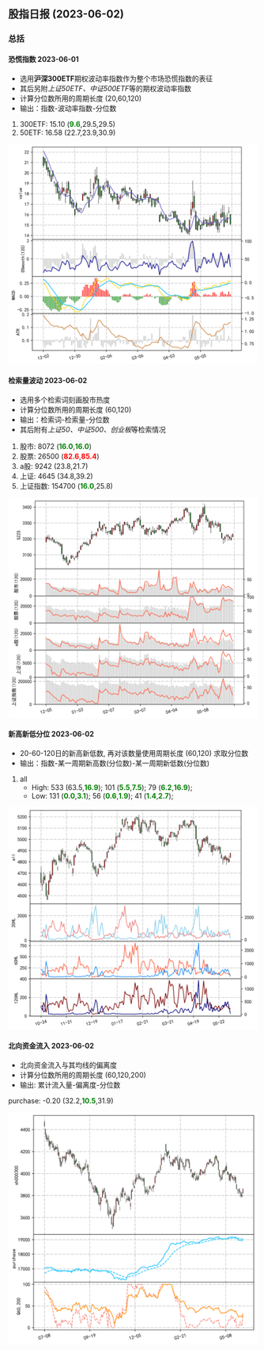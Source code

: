 
## 股指日报 (2023-06-02)

### 总括

#### 恐慌指数 2023-06-01

* 选用**沪深300ETF**期权波动率指数作为整个市场恐慌指数的表征
* 其后另附*上证50ETF、中证500ETF*等的期权波动率指数
* 计算分位数所用的周期长度 (20,60,120)
* 输出：指数-波动率指数-分位数

1. 300ETF:	15.10	(**<font color="green">9.6</font>**,29.5,29.5)
1. 50ETF:	16.58	(22.7,23.9,30.9)

![](../data_save\data_img\qvix_day_300ETF_per.png)


#### 检索量波动 2023-06-02

* 选用多个检索词刻画股市热度
* 计算分位数所用的周期长度 (60,120)
* 输出：检索词-检索量-分位数
* 其后附有*上证50、中证500、创业板*等检索情况

1. 股市:   	  8072 (**<font color="green">16.0</font>**,**<font color="green">16.0</font>**)
1. 股票:   	 26500 (**<font color="red">82.6</font>**,**<font color="red">85.4</font>**)
1. a股:   	  9242 (23.8,21.7)
1. 上证:   	  4645 (34.8,39.2)
1. 上证指数: 	154700 (**<font color="green">16.0</font>**,25.8)

![](../data_save\data_img\bday_SZZS.png)


#### 新高新低分位 2023-06-02

* 20-60-120日的新高新低数, 再对该数量使用周期长度 (60,120) 求取分位数
* 输出：指数-某一周期新高数(分位数)-某一周期新低数(分位数)

1. all
    - High: 533 (63.5,**<font color="green">16.9</font>**); 101 (**<font color="green">5.5</font>**,**<font color="green">7.5</font>**); 79 (**<font color="green">6.2</font>**,**<font color="green">16.9</font>**);
    - Low: 131 (**<font color="green">0.0</font>**,**<font color="green">3.1</font>**); 56 (**<font color="green">0.6</font>**,**<font color="green">1.9</font>**); 41 (**<font color="green">1.4</font>**,**<font color="green">2.7</font>**);

![](../data_save\data_img\hl_legu_all.png)

#### 北向资金流入 2023-06-02

* 北向资金流入与其均线的偏离度
* 计算分位数所用的周期长度 (60,120,200)
* 输出: 累计流入量-偏离度-分位数

purchase:	-0.20	(32.2,**<font color="green">10.5</font>**,31.9)

![](../data_save\data_img\north_flow_bias_per.png)
